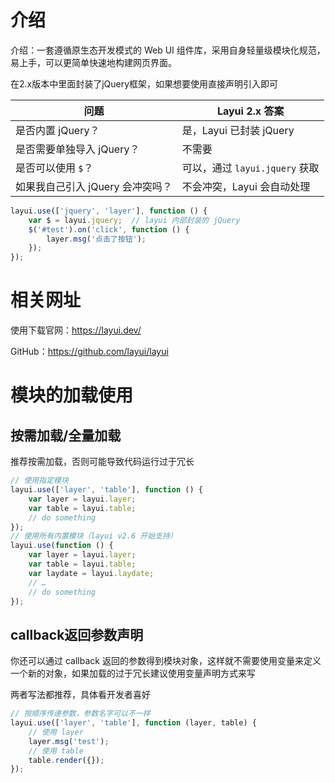 # 介绍

介绍：一套遵循原生态开发模式的 Web UI 组件库，采用自身轻量级模块化规范，易上手，可以更简单快速地构建网页界面。

在2.x版本中里面封装了jQuery框架，如果想要使用直接声明引入即可

| 问题                   | Layui 2.x 答案            |
|----------------------|-------------------------|
| 是否内置 jQuery？         | 是，Layui 已封装 jQuery      |
| 是否需要单独导入 jQuery？     | 不需要                     |
| 是否可以使用 `$`？          | 可以，通过 `layui.jquery` 获取 |
| 如果我自己引入 jQuery 会冲突吗？ | 不会冲突，Layui 会自动处理        |

```javascript
layui.use(['jquery', 'layer'], function () {
    var $ = layui.jquery;  // layui 内部封装的 jQuery
    $('#test').on('click', function () {
        layer.msg('点击了按钮');
    });
});
```

# 相关网址

使用下载官网：https://layui.dev/

GitHub：https://github.com/layui/layui

# 模块的加载使用

## 按需加载/全量加载

推荐按需加载，否则可能导致代码运行过于冗长

```javascript
// 使用指定模块
layui.use(['layer', 'table'], function () {
    var layer = layui.layer;
    var table = layui.table;
    // do something
});
// 使用所有内置模块（layui v2.6 开始支持）
layui.use(function () {
    var layer = layui.layer;
    var table = layui.table;
    var laydate = layui.laydate;
    // …
    // do something
});
```

## callback返回参数声明

你还可以通过 callback 返回的参数得到模块对象，这样就不需要使用变量来定义一个新的对象，如果加载的过于冗长建议使用变量声明方式来写

两者写法都推荐，具体看开发者喜好

```javascript
// 按顺序传递参数，参数名字可以不一样
layui.use(['layer', 'table'], function (layer, table) {
    // 使用 layer
    layer.msg('test');
    // 使用 table
    table.render({});
});
```